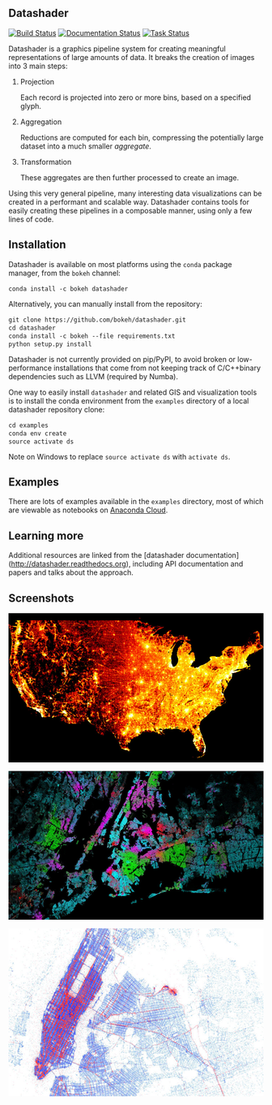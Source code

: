 Datashader
----------

[![Build Status](https://travis-ci.org/bokeh/datashader.svg)](https://travis-ci.org/bokeh/datashader)
[![Documentation Status](https://readthedocs.org/projects/datashader/badge/?version=latest)](http://datashader.readthedocs.org/en/latest/?badge=latest)
[![Task Status](https://badge.waffle.io/bokeh/datashader.png?label=ready&title=tasks)](https://waffle.io/bokeh/datashader)


Datashader is a graphics pipeline system for creating meaningful
representations of large amounts of data. It breaks the creation of images into
3 main steps:

1. Projection

   Each record is projected into zero or more bins, based on a specified glyph.

2. Aggregation

   Reductions are computed for each bin, compressing the potentially large
   dataset into a much smaller *aggregate*.

3. Transformation

   These aggregates are then further processed to create an image.

Using this very general pipeline, many interesting data visualizations can be
created in a performant and scalable way. Datashader contains tools for easily
creating these pipelines in a composable manner, using only a few lines of code.


## Installation

Datashader is available on most platforms using the `conda` package manager,
from the `bokeh` channel:

```
conda install -c bokeh datashader
```

Alternatively, you can manually install from the repository:

```
git clone https://github.com/bokeh/datashader.git
cd datashader
conda install -c bokeh --file requirements.txt
python setup.py install
```

Datashader is not currently provided on pip/PyPI, to avoid broken or
low-performance installations that come from not keeping track of
C/C++binary dependencies such as LLVM (required by Numba).

One way to easily install `datashader` and related GIS and visualization tools is to install the conda environment from the `examples` directory of a local datashader repository clone:

```
cd examples
conda env create
source activate ds
```

Note on Windows to replace `source activate ds` with `activate ds`.

## Examples

There are lots of examples available in the `examples` directory, most of
which are viewable as notebooks on [Anaconda Cloud](https://anaconda.org/jbednar/notebooks).

## Learning more

Additional resources are linked from the
[datashader documentation] (http://datashader.readthedocs.org), including
API documentation and papers and talks about the approach.

## Screenshots

![USA census](docs/images/usa_census.jpg)

![NYC races](docs/images/nyc_races.jpg)

![NYC taxi](docs/images/nyc_pickups_vs_dropoffs.jpg)
